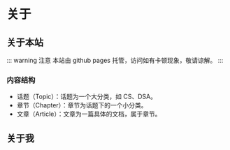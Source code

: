 # 关于

## 关于本站

::: warning 注意
本站由 github pages 托管，访问如有卡顿现象，敬请谅解。
:::

### 内容结构

- 话题（Topic）：话题为一个大分类，如 CS、DSA。
- 章节（Chapter）：章节为话题下的一个小分类。
- 文章（Article）：文章为一篇具体的文档，属于章节。

## 关于我
